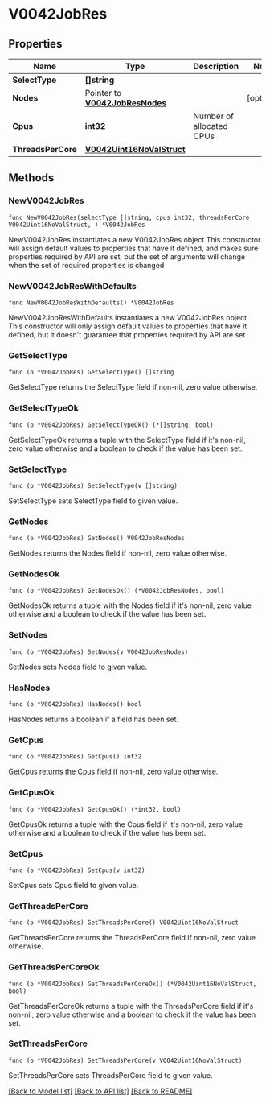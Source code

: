 # V0042JobRes

## Properties

Name | Type | Description | Notes
------------ | ------------- | ------------- | -------------
**SelectType** | **[]string** |  | 
**Nodes** | Pointer to [**V0042JobResNodes**](V0042JobResNodes.md) |  | [optional] 
**Cpus** | **int32** | Number of allocated CPUs | 
**ThreadsPerCore** | [**V0042Uint16NoValStruct**](V0042Uint16NoValStruct.md) |  | 

## Methods

### NewV0042JobRes

`func NewV0042JobRes(selectType []string, cpus int32, threadsPerCore V0042Uint16NoValStruct, ) *V0042JobRes`

NewV0042JobRes instantiates a new V0042JobRes object
This constructor will assign default values to properties that have it defined,
and makes sure properties required by API are set, but the set of arguments
will change when the set of required properties is changed

### NewV0042JobResWithDefaults

`func NewV0042JobResWithDefaults() *V0042JobRes`

NewV0042JobResWithDefaults instantiates a new V0042JobRes object
This constructor will only assign default values to properties that have it defined,
but it doesn't guarantee that properties required by API are set

### GetSelectType

`func (o *V0042JobRes) GetSelectType() []string`

GetSelectType returns the SelectType field if non-nil, zero value otherwise.

### GetSelectTypeOk

`func (o *V0042JobRes) GetSelectTypeOk() (*[]string, bool)`

GetSelectTypeOk returns a tuple with the SelectType field if it's non-nil, zero value otherwise
and a boolean to check if the value has been set.

### SetSelectType

`func (o *V0042JobRes) SetSelectType(v []string)`

SetSelectType sets SelectType field to given value.


### GetNodes

`func (o *V0042JobRes) GetNodes() V0042JobResNodes`

GetNodes returns the Nodes field if non-nil, zero value otherwise.

### GetNodesOk

`func (o *V0042JobRes) GetNodesOk() (*V0042JobResNodes, bool)`

GetNodesOk returns a tuple with the Nodes field if it's non-nil, zero value otherwise
and a boolean to check if the value has been set.

### SetNodes

`func (o *V0042JobRes) SetNodes(v V0042JobResNodes)`

SetNodes sets Nodes field to given value.

### HasNodes

`func (o *V0042JobRes) HasNodes() bool`

HasNodes returns a boolean if a field has been set.

### GetCpus

`func (o *V0042JobRes) GetCpus() int32`

GetCpus returns the Cpus field if non-nil, zero value otherwise.

### GetCpusOk

`func (o *V0042JobRes) GetCpusOk() (*int32, bool)`

GetCpusOk returns a tuple with the Cpus field if it's non-nil, zero value otherwise
and a boolean to check if the value has been set.

### SetCpus

`func (o *V0042JobRes) SetCpus(v int32)`

SetCpus sets Cpus field to given value.


### GetThreadsPerCore

`func (o *V0042JobRes) GetThreadsPerCore() V0042Uint16NoValStruct`

GetThreadsPerCore returns the ThreadsPerCore field if non-nil, zero value otherwise.

### GetThreadsPerCoreOk

`func (o *V0042JobRes) GetThreadsPerCoreOk() (*V0042Uint16NoValStruct, bool)`

GetThreadsPerCoreOk returns a tuple with the ThreadsPerCore field if it's non-nil, zero value otherwise
and a boolean to check if the value has been set.

### SetThreadsPerCore

`func (o *V0042JobRes) SetThreadsPerCore(v V0042Uint16NoValStruct)`

SetThreadsPerCore sets ThreadsPerCore field to given value.



[[Back to Model list]](../README.md#documentation-for-models) [[Back to API list]](../README.md#documentation-for-api-endpoints) [[Back to README]](../README.md)


